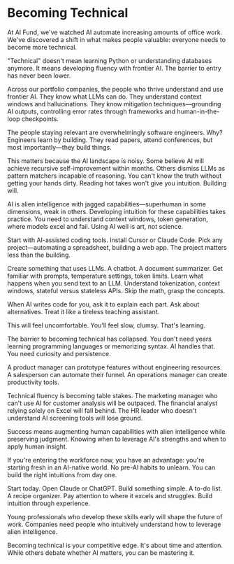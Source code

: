 # Becoming Technical

At AI Fund, we've watched AI automate increasing amounts of office work. We've discovered a shift in what makes people valuable: everyone needs to become more technical.

"Technical" doesn't mean learning Python or understanding databases anymore. It means developing fluency with frontier AI. The barrier to entry has never been lower.

Across our portfolio companies, the people who thrive understand and use frontier AI. They know what LLMs can do. They understand context windows and hallucinations. They know mitigation techniques—grounding AI outputs, controlling error rates through frameworks and human-in-the-loop checkpoints.

The people staying relevant are overwhelmingly software engineers. Why? Engineers learn by building. They read papers, attend conferences, but most importantly—they build things.

This matters because the AI landscape is noisy. Some believe AI will achieve recursive self-improvement within months. Others dismiss LLMs as pattern matchers incapable of reasoning. You can't know the truth without getting your hands dirty. Reading hot takes won't give you intuition. Building will.

AI is alien intelligence with jagged capabilities—superhuman in some dimensions, weak in others. Developing intuition for these capabilities takes practice. You need to understand context windows, token generation, where models excel and fail. Using AI well is art, not science.

Start with AI-assisted coding tools. Install Cursor or Claude Code. Pick any project—automating a spreadsheet, building a web app. The project matters less than the building.

Create something that uses LLMs. A chatbot. A document summarizer. Get familiar with prompts, temperature settings, token limits. Learn what happens when you send text to an LLM. Understand tokenization, context windows, stateful versus stateless APIs. Skip the math, grasp the concepts.

When AI writes code for you, ask it to explain each part. Ask about alternatives. Treat it like a tireless teaching assistant.

This will feel uncomfortable. You'll feel slow, clumsy. That's learning.

The barrier to becoming technical has collapsed. You don't need years learning programming languages or memorizing syntax. AI handles that. You need curiosity and persistence.

A product manager can prototype features without engineering resources. A salesperson can automate their funnel. An operations manager can create productivity tools.

Technical fluency is becoming table stakes. The marketing manager who can't use AI for customer analysis will be outpaced. The financial analyst relying solely on Excel will fall behind. The HR leader who doesn't understand AI screening tools will lose ground.

Success means augmenting human capabilities with alien intelligence while preserving judgment. Knowing when to leverage AI's strengths and when to apply human insight.

If you're entering the workforce now, you have an advantage: you're starting fresh in an AI-native world. No pre-AI habits to unlearn. You can build the right intuitions from day one.

Start today. Open Claude or ChatGPT. Build something simple. A to-do list. A recipe organizer. Pay attention to where it excels and struggles. Build intuition through experience.

Young professionals who develop these skills early will shape the future of work. Companies need people who intuitively understand how to leverage alien intelligence.

Becoming technical is your competitive edge. It's about time and attention. While others debate whether AI matters, you can be mastering it.